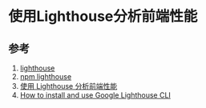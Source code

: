 # 使用Lighthouse分析前端性能


## 参考
1. [lighthouse](https://github.com/GoogleChrome/lighthouse)
1. [npm lighthouse](https://github.com/GoogleChrome/lighthouse)
1. [使用 Lighthouse 分析前端性能](https://zhuanlan.zhihu.com/p/376925215)
1. [How to install and use Google Lighthouse CLI](https://www.oxyplug.com/optimization/how-to-install-and-use-google-lighthouse-cli/)